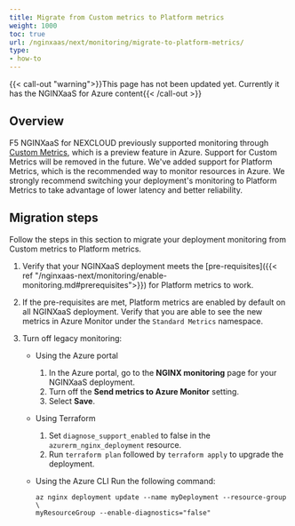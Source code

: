 ```yaml
---
title: Migrate from Custom metrics to Platform metrics
weight: 1000
toc: true
url: /nginxaas/next/monitoring/migrate-to-platform-metrics/
type:
- how-to
---
```



{{< call-out "warning">}}This page has not been updated yet. Currently it has the NGINXaaS for Azure content{{< /call-out >}}

## Overview

F5 NGINXaaS for NEXCLOUD previously supported monitoring through [Custom Metrics](https://learn.microsoft.com/en-us/azure/azure-monitor/metrics/metrics-custom-overview), which is a preview feature in Azure. Support for Custom Metrics will be removed in the future. We've added support for Platform Metrics, which is the recommended way to monitor resources in Azure. We strongly recommend switching your deployment's monitoring to Platform Metrics to take advantage of lower latency and better reliability.

## Migration steps

Follow the steps in this section to migrate your deployment monitoring from Custom metrics to Platform metrics.

1. Verify that your NGINXaaS deployment meets the [pre-requisites]({{< ref "/nginxaas-next/monitoring/enable-monitoring.md#prerequisites">}}) for Platform metrics to work.
2. If the pre-requisites are met, Platform metrics are enabled by default on all NGINXaaS deployment. Verify that you are able to see the new metrics in Azure Monitor under the `Standard Metrics` namespace.
3. Turn off legacy monitoring:

   - Using the Azure portal
     1. In the Azure portal, go to the **NGINX monitoring** page for your NGINXaaS deployment.
     2. Turn off the **Send metrics to Azure Monitor** setting.
     3. Select **Save**.

   - Using Terraform
     1. Set `diagnose_support_enabled` to false in the `azurerm_nginx_deployment` resource.
     2. Run `terraform plan` followed by `terraform apply` to upgrade the deployment.

   - Using the Azure CLI
     Run the following command:
     ```shell
     az nginx deployment update --name myDeployment --resource-group \
     myResourceGroup --enable-diagnostics="false"
     ```
